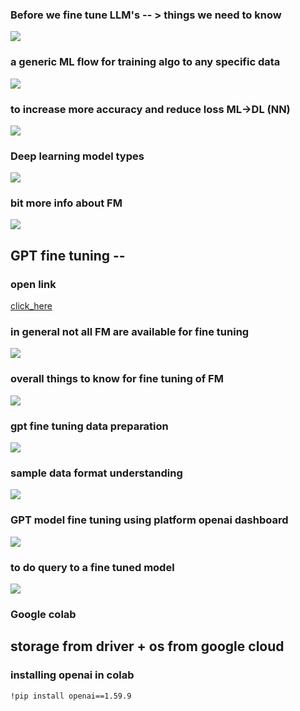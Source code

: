### Before we fine tune LLM's -- > things we need to know 

<img src="know.png">

### a generic ML flow for training algo to any specific data 

<img src="ml1.png">

### to increase more accuracy and reduce loss ML->DL (NN)

<img src="ml2.png">

### Deep learning model types 

<img src="dl1.png">

### bit more info about FM 

<img src="fm1.png">

## GPT fine tuning -- 

### open link 
[click_here](https://platform.openai.com/docs/overview)

### in general not all FM are available for fine tuning 

<img src="fine1.png">

### overall things to know for fine tuning of FM 

<img src="fm2.png">

### gpt fine tuning data preparation 

<img src="data1.png">

### sample data format understanding 

<img src="data2.png">


### GPT model fine tuning using platform openai dashboard 

<img src="opend.png">


### to do query to a fine tuned model 

<img src="q1.png">

### Google colab 
## storage from driver + os from google cloud 

### installing openai in colab 

```
!pip install openai==1.59.9
```

